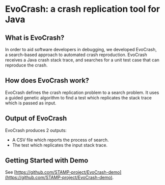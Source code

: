 # EvoCrash: a crash replication tool for Java

What is EvoCrash?
---------------
In order to aid software developers in debugging, we developed EvoCrash, a search-based approach to automated crash reproduction. EvoCrash receives a Java crash stack trace, and searches for a unit test case that can reproduce the crash.


How does EvoCrash work?
---------------
EvoCrash defines the crash replication problem to a search problem. It uses a guided genetic algorithm to find a test which replicates the stack trace which is passed as input.

Output of EvoCrash
---------------
EvoCrash produces 2 outputs:
* A CSV file which reports the process of search.
* The test which replicates the input stack trace.

Getting Started with Demo
---------------

See [https://github.com/STAMP-project/EvoCrash-demo](https://github.com/STAMP-project/EvoCrash-demo).